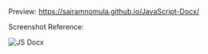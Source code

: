 Preview: https://sairamnomula.github.io/JavaScript-Docx/

Screenshot Reference:

![JS Docx](https://user-images.githubusercontent.com/78247889/125909158-dd9d0b90-b94c-4435-ad47-be0e2d82e8b0.png)
